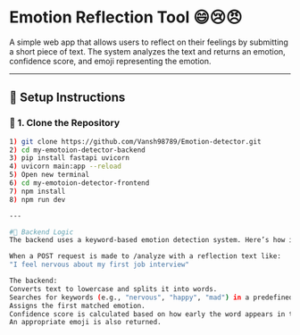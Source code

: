 # Emotion Reflection Tool 😄😢😠

A simple web app that allows users to reflect on their feelings by submitting a short piece of text. The system analyzes the text and returns an emotion, confidence score, and emoji representing the emotion.

---

## 🚀 Setup Instructions

### 📁 1. Clone the Repository

```bash
1) git clone https://github.com/Vansh98789/Emotion-detector.git
2) cd my-emotoion-detector-backend
3) pip install fastapi uvicorn
4) uvicorn main:app --reload
5) Open new terminal 
6) cd my-emotoion-detector-frontend
7) npm install
8) npm run dev

---

#🧠 Backend Logic
The backend uses a keyword-based emotion detection system. Here’s how it works:

When a POST request is made to /analyze with a reflection text like:
"I feel nervous about my first job interview"

The backend:
Converts text to lowercase and splits it into words.
Searches for keywords (e.g., "nervous", "happy", "mad") in a predefined dictionary.
Assigns the first matched emotion.
Confidence score is calculated based on how early the word appears in the sentence.
An appropriate emoji is also returned.
